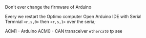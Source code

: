 Don't ever change the firmware of Arduino


Every we restart the Optimo computer
Open Arduino IDE with Serial  Termnial
`<r,s,0>` then `<r,s,1>` over the seria;

ACM1 - Arduino
ACM0 - CAN transceiver
`ethercat0` tp see 
